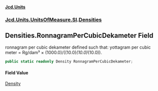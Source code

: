 #### [Jcd.Units](index 'index')
### [Jcd.Units.UnitsOfMeasure.SI](Jcd.Units.UnitsOfMeasure.SI 'Jcd.Units.UnitsOfMeasure.SI').[Densities](Densities 'Jcd.Units.UnitsOfMeasure.SI.Densities')

## Densities.RonnagramPerCubicDekameter Field

ronnagram per cubic dekameter defined such that: yottagram per cubic meter = Rg/dam³ ×
(1000.0)/((10.0)*(10.0)*(10.0)).

```csharp
public static readonly Density RonnagramPerCubicDekameter;
```

#### Field Value
[Density](Density 'Jcd.Units.UnitTypes.Density')